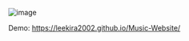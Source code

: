 ![image](https://github.com/LeeKira2002/Music-Website/assets/119931904/39f69962-8576-405f-b15c-9dcfc440997e)


Demo: https://leekira2002.github.io/Music-Website/
